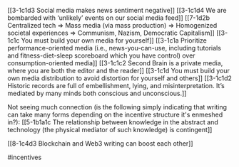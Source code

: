 [[3-1c1d3 Social media makes news sentiment negative]]
[[3-1c1d4 We are bombarded with ‘unlikely’ events on our social media feed]]
[[7-1d2b Centralized tech ⇒ Mass media (via mass production) ⇒ Homogenized societal experiences ⇒ Communism, Nazism, Democratic Capitalism]]
[[3-1c1c You must build your own media for yourself]]
[[3-1c1a Prioritize performance-oriented media (i.e., news-you-can-use, including tutorials and fitness-diet-sleep scoreboard which you have control) over consumption-oriented media]]
[[3-1c1c2 Second Brain is a private media, where you are both the editor and the reader]]
[[3-1c1d You must build your own media distribution to avoid distortion for yourself and others]]
[[3-1c1d2 Historic records are full of embellishment, lying, and misinterpretation. It’s mediated by many minds both conscious and unconscious.]]

Not seeing much connection (is the following simply indicating that writing can take many forms depending on the incentive structure it's enmeshed in?):
[[5-1b1a1c The relationship between knowledge in the abstract and technology (the physical mediator of such knowledge) is contingent]]

[[8-1c4d3 Blockchain and Web3 writing can boost each other]]

#incentives 